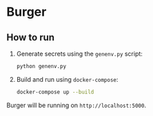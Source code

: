 Burger
======

How to run
----

1. Generate secrets using the `genenv.py` script:

   ```bash
   python genenv.py
   ```
2. Build and run using `docker-compose`:

   ```bash
   docker-compose up --build
   ```

Burger will be running on `http://localhost:5000`.
